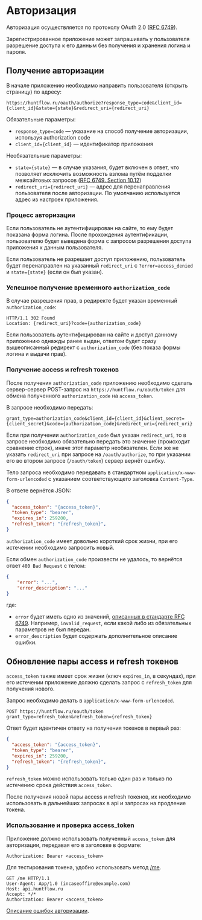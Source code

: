 # Авторизация

Авторизация осуществляется по протоколу OAuth 2.0 ([RFC 6749](http://tools.ietf.org/html/rfc6749)).

Зарегистрированное приложение может запрашивать у пользователя
разрешение доступа к его данным без получения и хранения
логина и пароля.

<a name="oauth"></a>
## Получение авторизации
В начале приложению необходимо направить пользователя (открыть страницу)
по адресу:

```
https://huntflow.ru/oauth/authorize?response_type=code&client_id={client_id}&state={state}&redirect_uri={redirect_uri}
```

Обязательные параметры:

* `response_type=code` — указание на способ получение авторизации, используя
  authorization code
* `client_id={client_id}` — идентификатор приложения


Необязательные параметры:

* `state={state}` — в случае указания, будет включен в ответ, что
  позволяет исключить возможность взлома путём подделки межсайтовых
  запросов ([RFC 6749. Section 10.12](http://tools.ietf.org/html/rfc6749#section-10.12))
* `redirect_uri={redirect_uri}` — адрес для перенаправления пользователя после
  авторизации. По умолчанию используется адрес из настроек приложения.


<a name="oauth_process"></a>
### Процесс авторизации

Если пользователь не аутентифицирован на сайте, то ему будет показана форма логина. После прохождения аутентификации, пользователю
будет выведена форма с запросом разрешения доступа приложения к данным пользователя.

Если пользователь не разрешает доступ приложению, пользователь будет
перенаправлен на указанный `redirect_uri` с `?error=access_denied` и
`state={state}` (если он был указан).


<a name="oauth_authorization_code"></a>
### Успешное получение временного `authorization_code`

В случае разрешения прав, в редиректе будет указан
временный `authorization_code`:

```http
HTTP/1.1 302 Found
Location: {redirect_uri}?code={authorization_code}
```

Если пользователь аутентифицирован на сайте и доступ данному приложению однажды
ранее выдан, ответом будет сразу вышеописанный редирект с `authorization_code`
(без показа формы логина и выдачи прав).


<a name="oauth_tokens"></a>
### Получение access и refresh токенов

После получения `authorization_code` приложению необходимо сделать сервер-сервер
POST-запрос на `https://huntflow.ru/oauth/token` для обмена полученного
`authorization_code` на `access_token`.

В запросе необходимо передать:

```
grant_type=authorization_code&client_id={client_id}&client_secret={client_secret}&code={authorization_code}&redirect_uri={redirect_uri}
```

Если при получении `authorization_code` был указан `redirect_uri`, то в запросе
необходимо обязательно передать это значение (происходит сравнение строк),
иначе этот параметр необязателен. Если же не указать `redirect_uri` при запросе
на `/oauth/authorize`, то при указании его во втором запросе (`/oauth/token`)
сервер вернёт ошибку.

Тело запроса необходимо передавать в стандартном
`application/x-www-form-urlencoded` с указанием соответствующего заголовка
`Content-Type`.

В ответе вернётся JSON:

```json
{
  "access_token": "{access_token}",
  "token_type": "bearer",
  "expires_in": 259200,
  "refresh_token": "{refresh_token}",
}
```

`authorization_code` имеет довольно короткий срок жизни, при его истечении
необходимо запросить новый.

Если обмен `authorization_code` произвести не удалось, то вернётся ответ `400 Bad Request` с телом:

```json
{
    "error": "...",
    "error_description": "..."
}
```
где:
* `error` будет иметь одно из значений,
  [описанных в стандарте RFC 6749](http://tools.ietf.org/html/rfc6749#section-5.2).
  Например, `invalid_request`, если какой либо из обязательных параметров не был передан.
* `error_description` будет содержать дополнительное описание ошибки.


<a name="oauth_refresh_token"></a>
## Обновление пары access и refresh токенов
`access_token` также имеет срок жизни (ключ `expires_in`, в секундах), при его
истечении приложение должно сделать запрос с `refresh_token` для получения
нового.

Запрос необходимо делать в `application/x-www-form-urlencoded`.

```
POST https://huntflow.ru/oauth/token
grant_type=refresh_token&refresh_token={refresh_token}
```

Ответ будет идентичен ответу на получения токенов в первый раз:

```json
{
  "access_token": "{access_token}",
  "token_type": "bearer",
  "expires_in": 259200,
  "refresh_token": "{refresh_token}",
}
```

`refresh_token` можно использовать только один раз и только по истечению
срока действия `access_token`.

После получения новой пары access и refresh токенов, их необходимо использовать
в дальнейших запросах в api и запросах на продление токена.


<a name="oauth_check_access_token"></a>
### Использование и проверка access_token

Приложение должно использовать полученный `access_token` для авторизации, 
передавая его в заголовке в формате:

```Authorization: Bearer <access_token>```

Для тестирования токена, удобно использовать метод [/me](user.md#me).

```http
GET /me HTTP/1.1
User-Agent: App/1.0 (incaseoffire@example.com)
Host: api.huntflow.ru
Accept: */*
Authorization: Bearer <access_token>
```

[Описание ошибок авторизации](errors.md#oauth).

